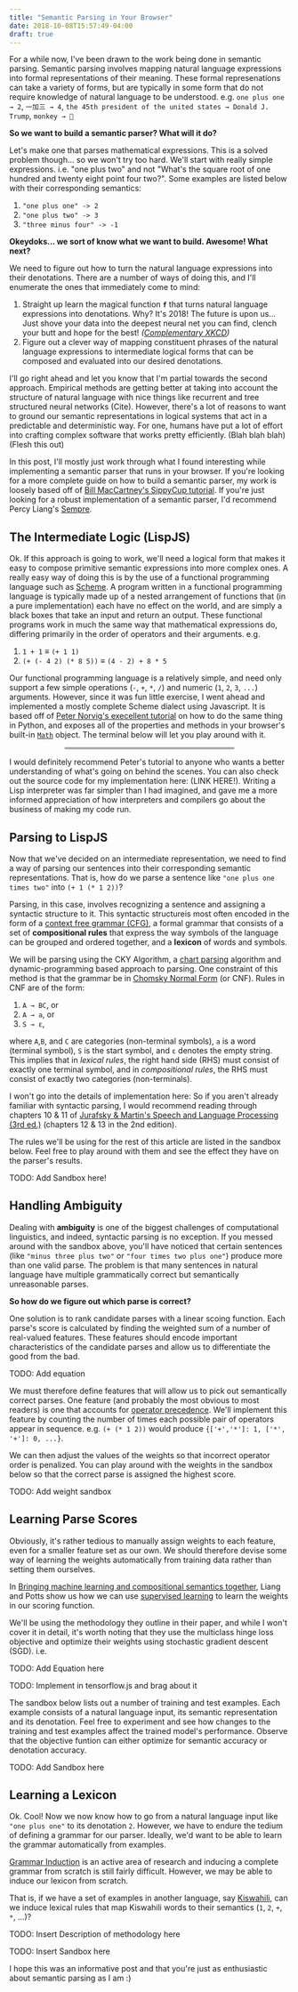 ```yaml
---
title: "Semantic Parsing in Your Browser"
date: 2018-10-08T15:57:49-04:00
draft: true
---
```

<style>
.term {
    margin:auto;
    margin-bottom:1em;
    width: 60%;
    border: 2px double #aaa;
    border-radius: 5px;
}
@media (max-width: 600px) {
  .term {
      width: 90%;
  }
}
</style>
<script src="/code/semparser/vendor/js/jquery-1.7.1.min.js"></script>
<script src="/code/semparser/vendor/js/jquery.terminal-1.21.0.min.js"></script>
<script src="/code/semparser/vendor/js/jquery.mousewheel-min.js"></script>
<!-- <script src="vendor/js/tf.js"></script> -->
<link href="/code/semparser/vendor/css/jquery.terminal-1.21.0.min.css" rel="stylesheet"/>
<script src="/code/semparser/lisp.js"></script>
<script src="/code/semparser/model.js"></script>
<script src="/code/semparser/semparser.js"></script>
<script src="/code/semparser/experiment.js"></script>

<!--
For a while now, I've been drawn to the work being done in semantic parsing. Semantic parsing involves mapping natural language expressions into formal representations of their meaning. The idea of converting natural language expressions some structured form is a compeling one for a number of reasons:

1. First, I (and other engineers like me) are already used to thinking about and building systems that are predictable and deterministic. Talented people have put years of effort into crafting programming languages, data query languages and all sorts of software that work pretty efficiently.
-->

For a while now, I've been drawn to the work being done in semantic parsing. Semantic parsing involves mapping natural language expressions into formal representations of their meaning. These formal represenations can take a variety of forms, but are typically in some form that do not require knowledge of natural language to be understood. e.g. `one plus one → 2`, `一加三 → 4`, `the 45th president of the united states → Donald J. Trump`, `monkey → 🐒`<!-- &#x1f412; -->

**So we want to build a semantic parser? What will it do?**

Let's make one that parses mathematical expressions. This is a solved problem though... so we won't try too hard. We'll start with really simple expressions. i.e. "one plus two" and not "What's the square root of one hundred and twenty eight point four two?". Some examples are listed below with their corresponding semantics:

1. `"one plus one" -> 2`
2. `"one plus two" -> 3`
3. `"three minus four" -> -1`

**Okeydoks... we sort of know what we want to build. Awesome! What next?**

We need to figure out how to turn the natural language expressions into their denotations. There are a number of ways of doing this, and I'll enumerate the ones that immediately come to mind:

1. Straight up learn the magical function **`f`** that turns natural language expressions into denotations.
   Why? It's 2018! The future is upon us... Just shove your data into the deepest neural net you can find, clench your butt and hope for the best!
   *([Complementary XKCD](https://xkcd.com/1838/))*
2. Figure out a clever way of mapping constituent phrases of the natural language expressions to intermediate logical forms that can be composed and evaluated into our desired denotations.

I'll go right ahead and let you know that I'm partial towards the second approach. Empirical methods are getting better at taking into account the structure of natural language with nice things like recurrent and tree structured neural networks (Cite). However, there's a lot of reasons to want to ground our semantic representations in logical systems that act in a predictable and deterministic way. For one, humans have put a lot of effort into crafting complex software that works pretty efficiently. (Blah blah blah) (Flesh this out)

In this post, I'll mostly just work through what I found interesting while implementing a semantic parser that runs in your browser. If you're looking for a more complete guide on how to build a semantic parser, my work is loosely based off of [Bill MacCartney's SippyCup tutorial](http://nbviewer.jupyter.org/github/wcmac/sippycup/blob/master/sippycup-unit-1.ipynb). If you're just looking for a robust implementation of a semantic parser, I'd recommend Percy Liang's [Sempre](https://github.com/percyliang/sempre).

## The Intermediate Logic (LispJS)

Ok. If this approach is going to work, we'll need a logical form that makes it easy to compose primitive semantic expressions into more complex ones. A really easy way of doing this is by the use of a functional programming language such as [Scheme](https://en.wikipedia.org/wiki/Scheme_(programming_language)). A program written in a functional programming language is typically made up of a nested arrangement of functions that (in a pure implementation) each have no effect on the world, and are simply a black boxes that take an input and return an output. These functional programs work in much the same way that mathematical expressions do, differing primarily in the order of operators and their arguments. e.g.

1. `1 + 1` ≡ `(+ 1 1)`
2. `(+ (- 4 2) (* 8 5))` ≡ `(4 - 2) + 8 * 5`

Our functional programming language is a relatively simple, and need only support a few simple operations (`-`, `+`, `*`, `/`) and numeric (`1`, `2`, `3`, `...`) arguments. However, since it was fun little exercise, I went ahead and implemented a mostly complete Scheme dialect using Javascript. It is based off of [Peter Norvig's execellent tutorial](http://norvig.com/lispy.html) on how to do the same thing in Python, and exposes all of the properties and methods in your browser's built-in [`Math`](https://developer.mozilla.org/en-US/docs/Web/JavaScript/Reference/Global_Objects/Math) object. The terminal below will let you play around with it.

<div class="term" id="lisp_js"></div>

I would definitely recommend Peter's tutorial to anyone who wants a better understanding of what's going on behind the scenes. You can also check out the source code for my implementation here: (LINK HERE!). Writing a Lisp interpreter was far simpler than I had imagined, and gave me a more informed appreciation of how interpreters and compilers go about the business of making my code run.

## Parsing to LispJS

Now that we've decided on an intermediate representation, we need to find a way of parsing our sentences into their corresponding semantic representations. That is, how do we parse a sentence like `"one plus one times two"` into `(+ 1 (* 1 2))`?

Parsing, in this case, involves recognizing a sentence and assigning a syntactic structure to it. This syntactic structureis most often encoded in the form of a [context free grammar (CFG)](https://en.wikipedia.org/wiki/Context-free_grammar), a formal grammar that consists of a set of **compositional rules** that express the way symbols of the language can be grouped and ordered together, and a **lexicon** of words and symbols.

We will be parsing using the CKY Algorithm, a [chart parsing](https://en.wikipedia.org/wiki/Chart_parser) algorithm and dynamic-programming based approach to parsing. One constraint of this method is that the grammar be in [Chomsky Normal Form](https://en.wikipedia.org/wiki/Chomsky_normal_form) (or CNF). Rules in CNF are of the form:

1. `A → BC`, or
2. `A → a`, or
3. `S → ε`,

where `A`,`B`, and `C` are categories (non-terminal symbols), `a` is a word (terminal symbol), `S` is the start symbol, and `ε` denotes the empty string. This implies that in *lexical rules*, the right hand side (RHS) must consist of exactly one terminal symbol, and in *compositional rules*, the RHS must consist of exactly two categories (non-terminals).

I won't go into the details of implementation here: So if you aren't already familiar with syntactic parsing, I would recommend reading through chapters 10 & 11 of [Jurafsky & Martin's Speech and Language Processing (3rd ed.)](https://web.stanford.edu/~jurafsky/slp3/) (chapters 12 & 13 in the 2nd edition).

The rules we'll be using for the rest of this article are listed in the sandbox below. Feel free to play around with them and see the effect they have on the parser's results.

TODO: Add Sandbox here!

## Handling Ambiguity

Dealing with **ambiguity** is one of the biggest challenges of computational linguistics, and indeed, syntactic parsing is no exception. If you messed around with the sandbox above, you'll have noticed that certain sentences (like `"minus three plus two"` or `"four times two plus one"`) produce more than one valid parse. The problem is that many sentences in natural language have multiple grammatically correct but semantically unreasonable parses.

**So how do we figure out which parse is correct?**

One solution is to rank candidate parses with a linear scoing function. Each parse's score is calculated by finding the weighted sum of a number of real-valued features. These features should encode important characteristics of the candidate parses and allow us to differentiate the good from the bad.

TODO: Add equation

We must therefore define features that will allow us to pick out semantically correct parses. One feature (and probably the most obvious to most readers) is one that accounts for [operator precedence](https://en.wikipedia.org/wiki/Order_of_operations). We'll implement this feature by counting the number of times each possible pair of operators appear in sequence. e.g. `(+ (* 1 2))` would produce `{['+','*']: 1, ['*', '+']: 0, ...}`.

We can then adjust the values of the weights so that incorrect operator order is penalized. You can play around with the weights in the sandbox below so that the correct parse is assigned the highest score.

TODO: Add weight sandbox

## Learning Parse Scores

Obviously, it's rather tedious to manually assign weights to each feature, even for a smaller feature set as our own. We should therefore devise some way of learning the weights automatically from training data rather than setting them ourselves.

In [Bringing machine learning and compositional semantics together](https://web.stanford.edu/~cgpotts/manuscripts/liang-potts-semantics.pdf), Liang and Potts show us how we can use [supervised learning](https://en.wikipedia.org/wiki/Supervised_learning) to learn the weights in our scoring function.

We'll be using the methodology they outline in their paper, and while I won't cover it in detail, it's worth noting that they use the multiclass hinge loss objective and optimize their weights using stochastic gradient descent (SGD). i.e.

TODO: Add Equation here

TODO: Implement in tensorflow.js and brag about it

The sandbox below lists out a number of training and test examples. Each example consists of a natural language input, its semantic representation and its denotation. Feel free to experiment and see how changes to the training and test examples affect the trained model's performance. Observe that the objective funtion can either optimize for semantic accuracy or denotation accuracy.

TODO: Add Sandbox here

## Learning a Lexicon

Ok. Cool! Now we now know how to go from a natural language input like `"one plus one"` to its denotation `2`. However, we have to endure the tedium of defining a grammar for our parser. Ideally, we'd want to be able to learn the grammar automatically from examples.

[Grammar Induction](https://en.wikipedia.org/wiki/Grammar_induction) is an active area of research and inducing a complete grammar from scratch is still fairly difficult. However, we may be able to induce our lexicon from scratch.

That is, if we have a set of examples in another language, say [Kiswahili](https://en.wikipedia.org/wiki/Swahili_language), can we induce lexical rules that map Kiswahili words to their semantics (`1`, `2`, `+`, `*`, ...)?

TODO: Insert Description of methodology here

TODO: Insert Sandbox here

I hope this was an informative post and that you're just as enthusiastic about semantic parsing as I am :)
